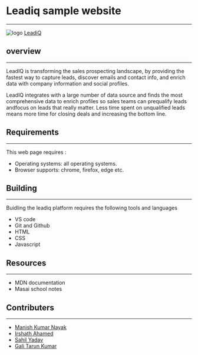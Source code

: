 # Leadiq sample website
***
![logo](https://leadiq.com/images/leadIQ.svg)
[LeadiQ](https://leadiq.com/index)


## overview
---
LeadIQ is transforming the sales prospecting landscape, by providing the fastest way to capture leads, discover emails and contact info, and enrich data with company information and social profiles.

LeadIQ integrates with a large number of data source and finds the most comprehensive data to enrich profiles so sales teams can prequalify leads andfocus on leads that really matter. Less time spent on unqualified leads means more time for closing deals and increasing the bottom line.
## Requirements
---
This web page requires :
* Operating systems: all operating systems.
* Browser supports: chrome, firefox, edge etc.
## Building
---
Buidling the leadiq platform requires the following tools and languages
* VS code
* Git and Github
* HTML
* CSS
* Javascript
## Resources
---
* MDN documentation
* Masai school notes

## Contributers
---
* [Manish Kumar Nayak](https://github.com/manish7377)
* [Irshath Ahamed](https://github.com/irshathahamed21)
* [Sahil Yadav](https://github.com/Sahil-sudo385)
* [Gali Tarun Kumar](https://github.com/TarunKumar1998)
